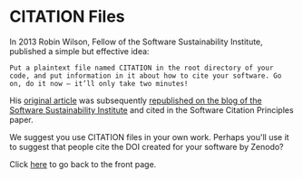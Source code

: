 # CITATION Files

In 2013 Robin Wilson, Fellow of the Software Sustainability Institute, published a simple but effective idea:

```
Put a plaintext file named CITATION in the root directory of your code, and put information in it about how to cite your software. Go on, do it now – it’ll only take two minutes!
```

His [original article](http://blog.rtwilson.com/encouraging-citation-of-software-introducing-citation-files/) was subsequently [republished on the blog of the Software Sustainability Institute](https://www.software.ac.uk/blog/2016-10-06-encouraging-citation-software-introducing-citation-files) and cited in the Software Citation Principles paper.

We suggest you use CITATION files in your own work. Perhaps you'll use it to suggest that people cite the DOI created for your software by Zenodo?

Click [here](README.md) to go back to the front page.
